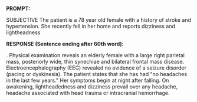**PROMPT:**

SUBJECTIVE The patient is a 78 year old female with a history of stroke and hypertension. She recently fell in her home and reports dizziness and lightheadness

**RESPONSE (Sentence ending after 60th word):**

. Physical examination reveals an elderly female with a large right parietal mass, posteriorly wide, thin synechiae and bilateral frontal mass disease. Electroencephalography (EEG) revealed no evidence of a seizure disorder (pacing or dyskinesia). The patient states that she has had "no headaches in the last few years." Her symptoms begin at night after falling. On awakening, lightheadedness and dizziness prevail over any headache, headache associated with head trauma or intracranial hemorrhage. 